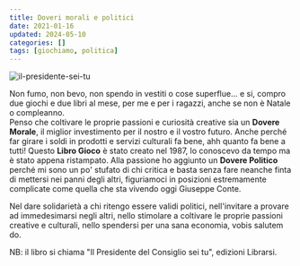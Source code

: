 ```yaml
---
title: Doveri morali e politici
date: 2021-01-16
updated: 2024-05-10
categories: []
tags: [giochiamo, politica]
---
```


![il-presidente-sei-tu](../../../2042/assets/played/book/il-presidente-sei-tu.webp)

Non fumo, non bevo, non spendo in vestiti o cose superflue... e si, compro due giochi e due libri al mese, per me e per i ragazzi, anche se non è Natale o compleanno.  
Penso che coltivare le proprie passioni e curiosità creative sia un **Dovere Morale**, il miglior investimento per il nostro e il vostro futuro. Anche perché far girare i soldi in prodotti e servizi culturali fa bene, ahh quanto fa bene a tutti!
Questo **Libro Gioco** è stato creato nel 1987, lo conoscevo da tempo ma è stato appena ristampato. Alla passione ho aggiunto un **Dovere Politico** perché mi sono un po' stufato di chi critica e basta senza fare neanche finta di mettersi nei panni degli altri, figuriamoci in posizioni estremamente complicate come quella che sta vivendo oggi Giuseppe Conte.

Nel dare solidarietà a chi ritengo essere validi politici, nell'invitare a provare ad immedesimarsi negli altri, nello stimolare a coltivare le proprie passioni creative e culturali, nello spendersi per una sana economia, vobis salutem do.

NB: il libro si chiama "Il Presidente del Consiglio sei tu", edizioni Librarsi.
